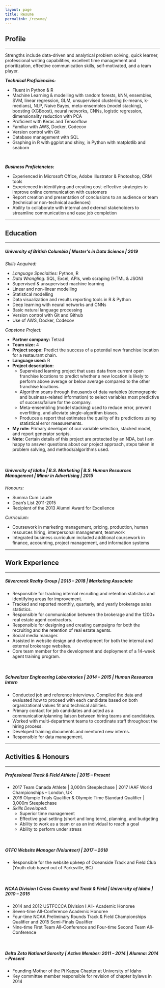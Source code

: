```yaml
---
layout: page
title: Resume
permalink: /resume/
---
```


## Profile
-------------------------------------------------------------

Strengths include data-driven and analytical problem solving, quick learner, professional writing capabilities, excellent time management and prioritization, effective communication skills, self-motivated, and a team player.
<br>

***Technical Proficiencies:***
- Fluent in Python & R
- Machine Learning & modelling with random forests, kNN, ensembles, SVM, linear regression, GLM, unsupervised clustering (k-means, k-medians), NLP, Naive Bayes, meta-ensembles (model stacking), boosting (XGBoost), neural networks, CNNs, logistic regression, dimensionality reduction with PCA
- Proficient with Keras and Tensorflow
- Familiar with AWS, Docker, Codecov
- Version control with Git
- Database management with SQL
- Graphing in R with ggplot and shiny, in Python with matplotlib and seaborn
<br>

***Business Proficiencies:***
- Experienced in Microsoft Office, Adobe Illustrator & Photoshop, CRM tools 
- Experienced in identifying and creating cost-effective strategies to improve online communication with customers
- Report creation and presentation of conclusions to an audience or team (technical or non-technical audiences)
- Ability to collaborate with internal and external stakeholders to streamline communication and ease job completion

--------------------------------------------------------------------------------

## Education
--------------------------------------------------------------------------------

##### University of British Columbia \| Master's in Data Science \| 2019

*Skills Acquired:*
- *Language Specialties:* Python, R
- *Data Wrangling:* SQL, Excel, APIs, web scraping (HTML & JSON)
- Supervised & unsupervised machine learning
- Linear and non-linear modelling
- Statistical modelling
- Data visualization and results reporting tools in R & Python
- Deep learning with neural networks and CNNs
- Basic natural language processing
- Version control with Git and Github
- Use of AWS, Docker, Codecov


*Capstone Project:*
- **Partner company:** Tetrad
- **Team size:** 4
- **Project scope:** Predict the success of a potential new franchise location for a restaurant chain.
- **Language used:** R
- **Project description:** 
    - Supervised learning project that uses data from current open franchise locations to predict whether a new location is likely to perform above average or below average compared to the other franchise locations. 
    - Algorithm scans through thousands of data variables (demographic and business-related information) to select variables most predictive of success/failure for the company. 
    - Meta-ensembling (model stacking) used to reduce error, prevent overfitting, and alleviate single-algorithm biases. 
    - Produces a report that estimates the quality of its predictions using statistical error measurements.
- **My role:** Primary developer of our variable selection, stacked model, and report generator scripts.
- **Note:** Certain details of this project are protected by an NDA, but I am happy to answer questions about our project approach, steps taken in problem solving, and methods/algorithms used.

<br>

##### University of Idaho \|  B.S. Marketing \| B.S. Human Resources Management \| Minor in Advertising \| 2015

*Honours:*
- Summa Cum Laude
- Dean’s List 2011-2015
- Recipient of the 2013 Alumni Award for Excellence


*Curriculum:*
- Coursework in marketing management, pricing, production, human resources hiring, interpersonal management, teamwork
- Integrated business curriculum included additional coursework in finance, accounting, project management, and information systems

---------------------------------------------------------------------------------

## Work Experience
----------------------------------------------------------------------------------

##### Silvercreek Realty Group \| 2015 – 2018 \| Marketing Associate
- Responsible for tracking internal recruiting and retention statistics and identifying areas for improvement.
- Tracked and reported monthly, quarterly, and yearly brokerage sales statistics.
- Responsible for communication between the brokerage and the 1200+ real estate agent contractors.
- Responsible for designing and creating campaigns for both the recruiting and the retention of real estate agents.
- Social media manager.
- Assisted in website design and development for both the internal and external brokerage websites.
- Core team member for the development and deployment of a 14-week agent training program.

<br>

##### Schweitzer Engineering Laboratories \| 2014 – 2015 \| Human Resources Intern
- Conducted job and reference interviews. Compiled the data and evaluated how to proceed with each candidate based on both organizational values fit and technical abilities.
- Primary contact for job candidates and acted as a communication/planning liaison between hiring teams and candidates.
- Worked with multi-department teams to coordinate staff throughout the hiring process.
- Developed training documents and mentored new interns.
- Responsible for data management.

----------------------------------------------------------------------------

## Activities & Honours
----------------------------------------------------------------------------

##### Professional Track & Field Athlete   \|   2015 – Present
- 2017 Team Canada Athlete    \|    3,000m Steeplechase    \|   2017 IAAF World Championships – London, UK
- 2016 Olympic Trials Qualifier & Olympic Time Standard Qualifier    \|    3,000m Steeplechase
- *Skills Developed:*
    - Superior time management
    - Effective goal setting (short and long term), planning, and budgeting
    - Ability to work as a team or as an individual to reach a goal
    - Ability to perform under stress
    
<br>

##### OTFC Website Manager (Volunteer)    \|    2017 – 2018
- Responsible for the website upkeep of Oceanside Track and Field Club (Youth club based out of Parksville, BC)

<br>

##### NCAA Division I Cross Country and Track & Field   \|   University of Idaho   \|   2010 – 2015
- 2014 and 2012 USTFCCCA Division I All- Academic Honoree
- Seven-time All-Conference Academic Honoree
- Four-time NCAA Preliminary Rounds Track & Field Championships Qualifier and 2015 Semi-Finals Qualifier
- Nine-time First Team All-Conference and Four-time Second Team All-Conference

<br>

##### Delta Zeta National Sorority   \|   Active Member: 2011 – 2014   \|   Alumna: 2014 – Present
- Founding Mother of the Pi Kappa Chapter at University of Idaho 
- Key committee member responsible for revision of chapter bylaws in 2014


